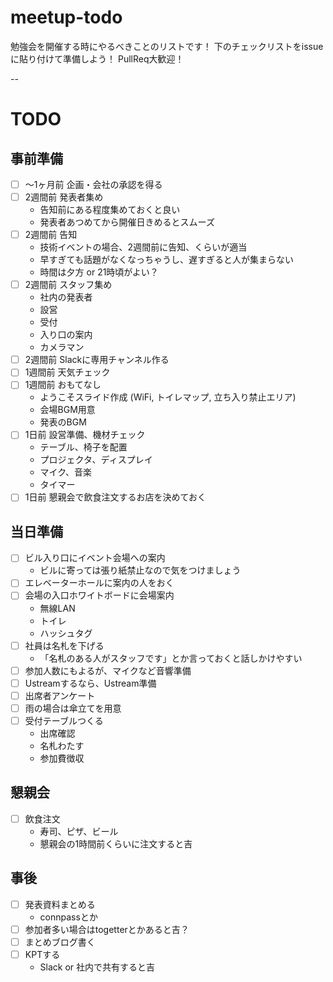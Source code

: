 # meetup-todo
勉強会を開催する時にやるべきことのリストです！
下のチェックリストをissueに貼り付けて準備しよう！
PullReq大歓迎！

--

# TODO

## 事前準備

- [ ] 〜1ヶ月前 企画・会社の承認を得る
- [ ] 2週間前 発表者集め
  - 告知前にある程度集めておくと良い
  - 発表者あつめてから開催日きめるとスムーズ
- [ ] 2週間前 告知
  - 技術イベントの場合、2週間前に告知、くらいが適当
  - 早すぎても話題がなくなっちゃうし、遅すぎると人が集まらない  
  - 時間は夕方 or 21時頃がよい？
- [ ] 2週間前 スタッフ集め
  - 社内の発表者
  - 設営
  - 受付
  - 入り口の案内
  - カメラマン
- [ ] 2週間前 Slackに専用チャンネル作る
- [ ] 1週間前 天気チェック
- [ ] 1週間前 おもてなし
  - ようこそスライド作成 (WiFi, トイレマップ, 立ち入り禁止エリア)
  - 会場BGM用意
  - 発表のBGM
- [ ] 1日前 設営準備、機材チェック
  - テーブル、椅子を配置
  - プロジェクタ、ディスプレイ
  - マイク、音楽
  - タイマー
- [ ] 1日前 懇親会で飲食注文するお店を決めておく  
  
## 当日準備

- [ ] ビル入り口にイベント会場への案内
  - ビルに寄っては張り紙禁止なので気をつけましょう
- [ ] エレベーターホールに案内の人をおく
- [ ] 会場の入口ホワイトボードに会場案内
  - 無線LAN
  - トイレ
  - ハッシュタグ
- [ ] 社員は名札を下げる
  - 「名札のある人がスタッフです」とか言っておくと話しかけやすい
- [ ] 参加人数にもよるが、マイクなど音響準備
- [ ] Ustreamするなら、Ustream準備
- [ ] 出席者アンケート
- [ ] 雨の場合は傘立てを用意
- [ ] 受付テーブルつくる
  - 出席確認
  - 名札わたす  
  - 参加費徴収
  
## 懇親会

- [ ] 飲食注文
  - 寿司、ピザ、ビール
  - 懇親会の1時間前くらいに注文すると吉  
  
## 事後
- [ ] 発表資料まとめる
  - connpassとか
- [ ] 参加者多い場合はtogetterとかあると吉？
- [ ] まとめブログ書く
- [ ] KPTする
  - Slack or 社内で共有すると吉
